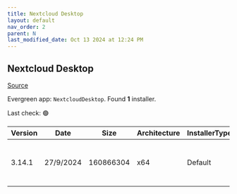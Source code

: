 ```yaml
---
title: Nextcloud Desktop
layout: default
nav_order: 2
parent: N
last_modified_date: Oct 13 2024 at 12:24 PM
---
```


## Nextcloud Desktop

[Source](https://github.com/nextcloud-releases/desktop)

Evergreen app: `NextcloudDesktop`. Found **1** installer.

Last check: 🟢

| Version | Date      | Size      | Architecture | InstallerType | Type | URI                                                                                                                                                                                                  |
| ------- | --------- | --------- | ------------ | ------------- | ---- | ---------------------------------------------------------------------------------------------------------------------------------------------------------------------------------------------------- |
| 3.14.1  | 27/9/2024 | 160866304 | x64          | Default       | msi  | [https://github.com/nextcloud-releases/desktop/releases/download/v3.14.1/Nextcloud-3.14.1-x64.msi](https://github.com/nextcloud-releases/desktop/releases/download/v3.14.1/Nextcloud-3.14.1-x64.msi) |

